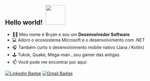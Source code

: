 ## Hello world!&nbsp; <img src="https://icon-icons.com/icons2/689/PNG/128/android_robot_mobile_mood_emoji_happy_joke_tounge_icon-icons.com_61434.png" width="64px">

- :man_technologist: Meu nome é Bryan e sou um **Desenvolvedor Software**
- 💻 Adoro o ecossistema Microsoft e o desenvolvimento com .NET
- 🎧 Também curto o desenvolvimento mobile nativo (Java / Kotlin)
- 🕹️ Tukok, Quake, Mega-man...sou gamer das antigas.
- 📫 Você pode me encontrar por aqui:

[![Linkedin Badge](https://img.shields.io/badge/-LinkedIn-blue?style=flat-square&logo=Linkedin&logoColor=white&link=https://www.linkedin.com/in/bryan-leite-dos-santos/)](https://www.linkedin.com/in/bryan-leite-dos-santos/) 
[![Gmail Badge](https://img.shields.io/badge/-Gmail-c14438?style=flat-square&logo=Gmail&logoColor=white&link=mailto:bryanlds5@gmail.com)](mailto:bryanlds5@gmail.com)

